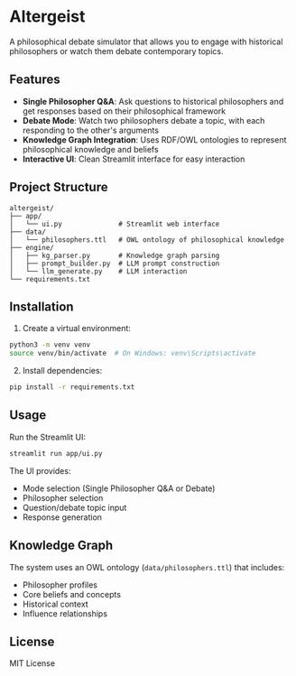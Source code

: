 # Altergeist

A philosophical debate simulator that allows you to engage with historical philosophers or watch them debate contemporary topics.

## Features

- **Single Philosopher Q&A**: Ask questions to historical philosophers and get responses based on their philosophical framework
- **Debate Mode**: Watch two philosophers debate a topic, with each responding to the other's arguments
- **Knowledge Graph Integration**: Uses RDF/OWL ontologies to represent philosophical knowledge and beliefs
- **Interactive UI**: Clean Streamlit interface for easy interaction

## Project Structure

```
altergeist/
├── app/
│   └── ui.py              # Streamlit web interface
├── data/
│   └── philosophers.ttl   # OWL ontology of philosophical knowledge
├── engine/
│   ├── kg_parser.py       # Knowledge graph parsing
│   ├── prompt_builder.py  # LLM prompt construction
│   └── llm_generate.py    # LLM interaction
└── requirements.txt
```

## Installation

1. Create a virtual environment:
```bash
python3 -m venv venv
source venv/bin/activate  # On Windows: venv\Scripts\activate
```

2. Install dependencies:
```bash
pip install -r requirements.txt
```

## Usage

Run the Streamlit UI:
```bash
streamlit run app/ui.py
```

The UI provides:
- Mode selection (Single Philosopher Q&A or Debate)
- Philosopher selection
- Question/debate topic input
- Response generation

## Knowledge Graph

The system uses an OWL ontology (`data/philosophers.ttl`) that includes:
- Philosopher profiles
- Core beliefs and concepts
- Historical context
- Influence relationships

## License

MIT License
